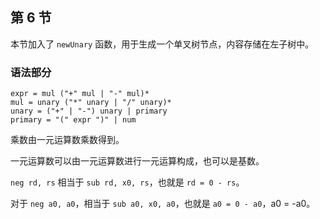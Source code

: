 ## 第 6 节

本节加入了 `newUnary` 函数，用于生成一个单叉树节点，内容存储在左子树中。

### 语法部分

```text
expr = mul ("+" mul | "-" mul)*
mul = unary ("*" unary | "/" unary)*
unary = ("+" | "-") unary | primary
primary = "(" expr ")" | num
```

乘数由一元运算数乘数得到。

一元运算数可以由一元运算数进行一元运算构成，也可以是基数。

`neg rd, rs` 相当于 `sub rd, x0, rs`，也就是 `rd = 0 - rs`。

对于 `neg a0, a0`，相当于 `sub a0, x0, a0`，也就是 `a0 = 0 - a0`，a0 = -a0。